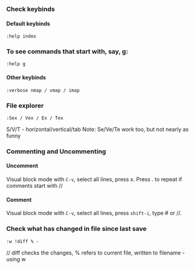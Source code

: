 ### Check keybinds

#### Default keybinds 

` :help index `

### To see commands that start with, say, g:  
`:help g`  

#### Other keybinds
` :verbose nmap / vmap / imap `

### File explorer
` :Sex / Vex / Ex / Tex `

S/V/T - horizontal/vertical/tab 
Note: Se/Ve/Te work too, but not nearly as funny

### Commenting and Uncommenting 

#### Uncomment

Visual block mode with `C-v`, select all lines, press x. Press . to repeat if comments start with // 

#### Comment 
Visual block mode with `C-v`, select all lines, press `shift-i`, type # or //.

### Check what has changed in file since last save
` :w !diff % - `

// diff checks the changes, % refers to current file, written to filename - using w
